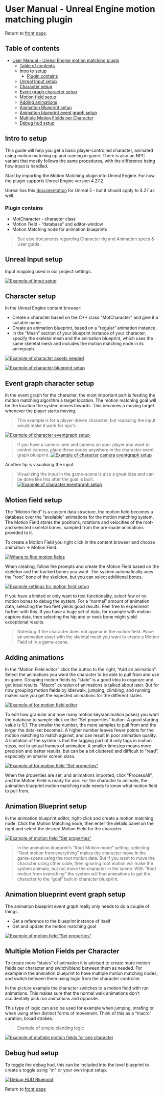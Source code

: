 # User Manual - Unreal Engine motion matching plugin

Return to [front page](./README.md).

## Table of contents

- [User Manual - Unreal Engine motion matching plugin](#user-manual---unreal-engine-motion-matching-plugin)
  - [Table of contents](#table-of-contents)
  - [Intro to setup](#intro-to-setup)
    - [Plugin contains](#plugin-contains)
  - [Unreal Input setup](#unreal-input-setup)
  - [Character setup](#character-setup)
  - [Event graph character setup](#event-graph-character-setup)
  - [Motion field setup](#motion-field-setup)
  - [Adding animations](#adding-animations)
  - [Animation Blueprint setup](#animation-blueprint-setup)
  - [Animation blueprint event graph setup](#animation-blueprint-event-graph-setup)
  - [Multiple Motion Fields per Character](#multiple-motion-fields-per-character)
  - [Debug hud setup](#debug-hud-setup)

## Intro to setup

This guide will help you get a basic player-controlled character, animated using motion matching up and running in game. There is also an NPC variant that mostly follows the same procedures, with the difference being how input is handled.

Start by importing the Motion Matching plugin into Unreal Engine. For now the plugin supports Unreal Engine version 4.27.2.

Unreal has this [documentation](https://docs.unrealengine.com/5.0/en-US/working-with-plugins-in-unreal-engine/) for Unreal 5 - but it should apply to 4.27 as well.

### Plugin contains

- MotCharacter - character class
- Motion Field - “database” and editor-window
- Motion Matching node for animation blueprints

> See also documents regarding Character rig and Animation specs & User guide.

## Unreal Input setup

Input mapping used in our project settings.

[![Example of input setup](./SetupPictures/InputMap.png)](https://gautersamuelsen.github.io/MotionMatching-Documentation/SetupPictures/InputMap.png)

## Character setup

In the Unreal Engine content browser:

- Create a character based on the C++ class "MotCharacter" and give it a suitable name.
- Create an animation blueprint, based on a “regular” animation instance.
- In the “Mesh” section of your blueprint instance of your character, specify the skeletal mesh and the animation blueprint, which uses the same skeletal mesh and includes the motion matching node in its animgraph.

[![Example of character assets needed](./SetupPictures/CharacterSetup.png)](https://gautersamuelsen.github.io/MotionMatching-Documentation/SetupPictures/CharacterSetup.png)

[![Example of character blueprint setup](./SetupPictures/CharacterBlueprintSetup.png)](https://gautersamuelsen.github.io/MotionMatching-Documentation/SetupPictures/CharacterBlueprintSetup.png)

## Event graph character setup

In the event graph for the character, the most important part is feeding the motion matching algorithm a target location. The motion matching goal will be the location the system moves towards. This becomes a moving target whenever the player starts moving.

> This example is for a player-driven character, but replacing the input would make it work for npc's.

[![Example of character eventgraph setup](./SetupPictures/CharEventGraph.png)](https://gautersamuelsen.github.io/MotionMatching-Documentation/SetupPictures/CharEventGraph.png)

> If you have a camera-arm and camera on your player and want to control camera, place these nodes anywhere in the character event graph blueprint.
> [![Example of character camera eventgraph setup](./SetupPictures/CameraInput.png)](https://gautersamuelsen.github.io/MotionMatching-Documentation/SetupPictures/CameraInput.png)

Another tip is visualising the input.

> Visualizing the input in the game-scene is also a great idea and can be done like this after the goal is built.
> [![Example of character eventgraph setup](./SetupPictures/CharInputVis.png)](https://gautersamuelsen.github.io/MotionMatching-Documentation/SetupPictures/CharInputVis.png)

## Motion field setup

The “Motion field” is a custom data structure, the motion field becomes a database over the “available” animations for the motion matching system. The Motion Field stores the positions, rotations and velocities of the root- and selected skeletal bones, sampled from the pre-made animations provided to it.

To create a Motion Field you right click in the content browser and choose animation -> Motion Field.

[![Where to find motion fields](./SetupPictures/MotionFieldSetup.png)](https://gautersamuelsen.github.io/MotionMatching-Documentation/SetupPictures/MotionFieldSetup.png)

When creating, follow the prompts and create the Motion Field based on the skeleton and the tracked bones you want. The system automatically uses the “root” bone of the skeleton, but you can select additional bones.

[![Example settings for motion field setup](./SetupPictures/MotionFieldSettings.png)](https://gautersamuelsen.github.io/MotionMatching-Documentation/SetupPictures/MotionFieldSettings.png)

If you have a limited or only want to test functionality, select few or no motion bones to debug the system.
For a “normal” amount of animation data, selecting the two feet yields good results.
Feel free to experiment further with this. If you have a huge set of data, for example with motion capture data, then selecting the hip and or neck bone might yield exceptional results.

> Note/bug
> If the character does not appear in the motion field. Place an animation asset with the skeletal mesh you want to create a Motion Field of in a game-scene.

## Adding animations

In the “Motion Field editor” click the button to the right, “Add an animation”. Select the animations you want the character to be able to pull from and use in-game. Grouping motion fields by “state” is a good idea to organize and get ideal results. “Macro” curation of animations is talked about later. But for now grouping motion fields by idle/walk, jumping, climbing, and running makes sure you get the expected animations for the different states.

[![Example of for motion field editor](./SetupPictures/AddAnimation.png)](https://gautersamuelsen.github.io/MotionMatching-Documentation/SetupPictures/AddAnimation.png)

To edit how granular and how many motion keys(animation poses) you want the database to sample click on the “Set properties” button. A good starting value is 0,1. The smaller the number, the more samples to pull from and the larger the data-set becomes. A higher number leaves fewer points for the motion matching to match against, and can result in poor animation quality.
A limitation of the system is that the tagging part of it only tags in motion steps, not to actual frames of animation. A smaller timestep means more precision and better results, but can be a bit cluttered and difficult to “read”, especially on smaller screen sizes.

[![Example of for motion field "Set properties"](./SetupPictures/SetProperties.png)](https://gautersamuelsen.github.io/MotionMatching-Documentation/SetupPictures/SetProperties.png)

When the properties are set, and animations imported, click “ProcessAll”, and the Motion Field is ready for use. For the character to animate, the animation blueprint motion matching node needs to know what motion field to pull from.

## Animation Blueprint setup

In the animation blueprint editor, right-click and create a motion matching node. Click the Motion Matching node, then enter the details panel on the right and select the desired Motion Field for the character.

[![Example of motion field "Set properties"](./SetupPictures/AnimationBlueprintAnimGraph.png)](https://gautersamuelsen.github.io/MotionMatching-Documentation/SetupPictures/AnimationBlueprintAnimGraph.png)

> In the animation blueprint’s “Root Motion mode” setting, selecting “Root motion from everything” makes the character move in the game-scene using the root motion data. But if you want to move the character using other code, then ignoring root motion will make the system animate, but not move the character in the scene. With “Root motion from everything” the system will find animations to get the character to the “goal” built in character blueprint.

## Animation blueprint event graph setup

The animation blueprint event graph really only needs to do a couple of things.

- Get a reference to the blueprint instance of itself
- Get and update the motion matching goal

[![Example of motion field "Set properties"](./SetupPictures/AnimationEventGraph.png)](https://gautersamuelsen.github.io/MotionMatching-Documentation/SetupPictures/AnimationEventGraph.png)

## Multiple Motion Fields per Character

To create more “states” of animation it is advised to create more motion fields per character and switch/blend between them as needed. For example in the animation blueprint to have multiple motion matching nodes, and switch between them using logic from the character controller.

In the picture example the character switches to a motion field with run animations. This makes sure that the normal walk animations don't accidentally pick run animations and opposite.

This type of logic can also be used for example when jumping, strafing or when using other distinct forms of movement. Think of this as a “macro” curation, broad strokes.

> Example of simple blending logic

[![Example of multiple motion fields for one character](./SetupPictures/MultipleMotionFieldsExample.png)](https://gautersamuelsen.github.io/MotionMatching-Documentation/SetupPictures/MultipleMotionFieldsExample.png)

## Debug hud setup

To toggle the debug hud, this can be included into the level blueprint to create a toggle using "m" or your own input setup.

[![Debug HUD Blueprint](./SetupPictures/HUDSetup.png)](https://gautersamuelsen.github.io/MotionMatching-Documentation/SetupPictures/HUDSetup.png)

Return to [front page](./README.md)

